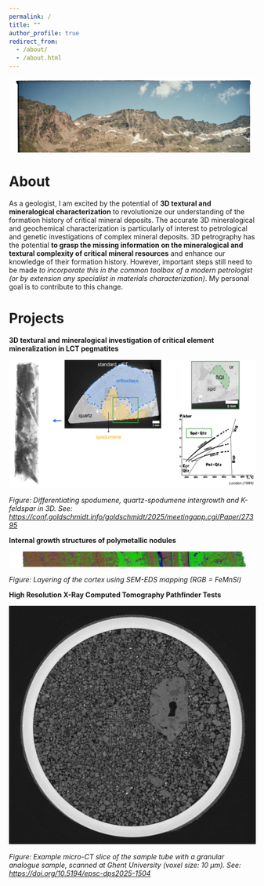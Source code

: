 ```yaml
---
permalink: /
title: ""
author_profile: true
redirect_from: 
  - /about/
  - /about.html
---
```



<img src='/images/banner.jpeg'>

About
======
As a geologist, I am excited by the potential of **3D textural and mineralogical characterization** to revolutionize our understanding of the formation history of critical mineral deposits. The accurate 3D
mineralogical and geochemical characterization is particularly of interest to petrological and genetic investigations of complex mineral deposits. 3D petrography has the potential **to grasp the missing information on the mineralogical and textural complexity of critical mineral resources** and enhance our knowledge of their formation history. However, important steps still need to be made _to incorporate this in the common toolbox of a modern petrologist (or by extension any specialist in materials characterization)_. My personal goal is to contribute to this change.

Projects
======
**3D textural and mineralogical investigation of critical element mineralization in LCT pegmatites**

<p align="center"><img src='/images/project_pegmatites.png'/></p>

_Figure: Differentiating spodumene, quartz-spodumene intergrowth and K-feldspar in 3D. See: https://conf.goldschmidt.info/goldschmidt/2025/meetingapp.cgi/Paper/27395_



**Internal growth structures of polymetallic nodules**

<p align="center"><img src='/images/project_nodules.png'/></p>

_Figure: Layering of the cortex using SEM-EDS mapping (RGB = FeMnSi)_



**High Resolution X-Ray Computed Tomography Pathfinder Tests**

<p align="center"><img src='/images/project_mars.png'/></p>

_Figure: Example micro-CT slice of the sample tube with a granular analogue sample, scanned at Ghent University (voxel size: 10 µm). See: https://doi.org/10.5194/epsc-dps2025-1504_
